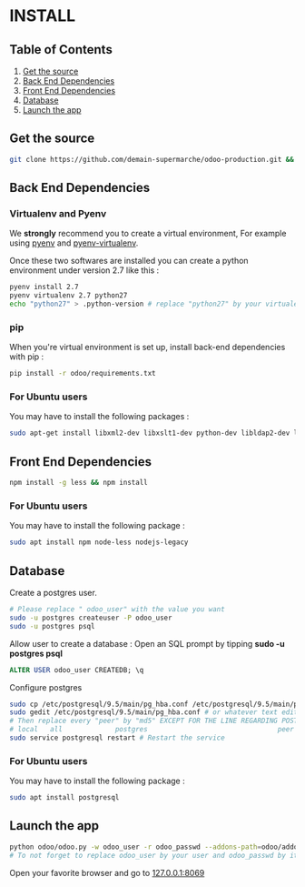 # INSTALL
## Table of Contents
1. [Get the source](#source)
2. [Back End Dependencies](#back-end)
3. [Front End Dependencies](#front-end)
4. [Database](#database)
5. [Launch the app](#launch)

## Get the source <a name="source"></a>

```bash
git clone https://github.com/demain-supermarche/odoo-production.git && cd odoo-production/
```

## Back End Dependencies <a name="back-end"></a>
### Virtualenv and Pyenv

We **strongly** recommend you to create a virtual environment, For example using [pyenv](https://github.com/pyenv/pyenv) and [pyenv-virtualenv](https://github.com/pyenv/pyenv-virtualenv).

Once these two softwares are installed you can create a python environment under version 2.7 like this :


```bash
pyenv install 2.7
pyenv virtualenv 2.7 python27
echo "python27" > .python-version # replace "python27" by your virtualenv's name in order to automatically source it
```
### pip

When you're virtual environment is set up, install back-end dependencies with pip :

```bash
pip install -r odoo/requirements.txt
```
### For Ubuntu users

You may have to install the following packages :

```bash
sudo apt-get install libxml2-dev libxslt1-dev python-dev libldap2-dev libsasl2-dev libssl-dev
```

## Front End Dependencies <a name="front-end">

```bash
npm install -g less && npm install
```

### For Ubuntu users

You may have to install the following package :

```bash
sudo apt install npm node-less nodejs-legacy
```

## Database <a name="database"></a>

Create a postgres user.

```bash
# Please replace " odoo_user" with the value you want
sudo -u postgres createuser -P odoo_user
sudo -u postgres psql
```
Allow user to create a database : Open an SQL prompt by tipping **sudo -u postgres psql**

```SQL
ALTER USER odoo_user CREATEDB; \q
```

Configure postgres

```bash
sudo cp /etc/postgresql/9.5/main/pg_hba.conf /etc/postgresql/9.5/main/pg_hba.conf.bk
sudo gedit /etc/postgresql/9.5/main/pg_hba.conf # or whatever text editor you like
# Then replace every "peer" by "md5" EXCEPT FOR THE LINE REGARDING POSTGRES USER
# local   all             postgres                                peer
sudo service postgresql restart # Restart the service
```

### For Ubuntu users

You may have to install the following package :

```bash
sudo apt install postgresql
```
## Launch the app <a name="launch"></a>

```bash
python odoo/odoo.py -w odoo_user -r odoo_passwd --addons-path=odoo/addons/,louve_addons,intercoop_addons
# To not forget to replace odoo_user by your user and odoo_passwd by its password
```

Open your favorite browser and go to [127.0.0.1:8069](http://127.0.0.1:8069)
